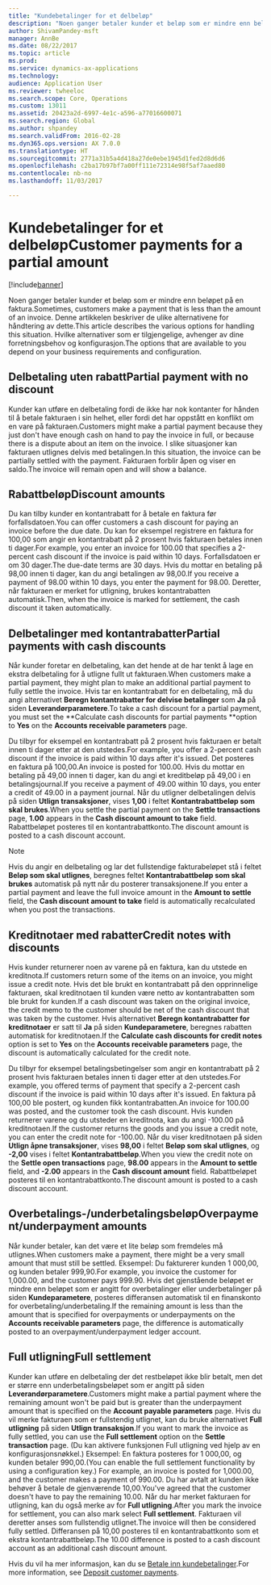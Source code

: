 ```yaml
---
title: "Kundebetalinger for et delbeløp"
description: "Noen ganger betaler kunder et beløp som er mindre enn beløpet på en faktura. Denne artikkelen beskriver de ulike alternativene for håndtering av dette. Hvilke alternativer som er tilgjengelige, avhenger av dine forretningsbehov og konfigurasjon."
author: ShivamPandey-msft
manager: AnnBe
ms.date: 08/22/2017
ms.topic: article
ms.prod: 
ms.service: dynamics-ax-applications
ms.technology: 
audience: Application User
ms.reviewer: twheeloc
ms.search.scope: Core, Operations
ms.custom: 13011
ms.assetid: 20423a2d-6997-4e1c-a596-a77016600071
ms.search.region: Global
ms.author: shpandey
ms.search.validFrom: 2016-02-28
ms.dyn365.ops.version: AX 7.0.0
ms.translationtype: HT
ms.sourcegitcommit: 2771a31b5a4d418a27de0ebe1945d1fed2d8d6d6
ms.openlocfilehash: c2ba17b97bf7a00ff111e72314e98f5af7aaed80
ms.contentlocale: nb-no
ms.lasthandoff: 11/03/2017

---
```


# <a name="customer-payments-for-a-partial-amount"></a><span data-ttu-id="109fd-105">Kundebetalinger for et delbeløp</span><span class="sxs-lookup"><span data-stu-id="109fd-105">Customer payments for a partial amount</span></span>

[!include[banner](../includes/banner.md)]


<span data-ttu-id="109fd-106">Noen ganger betaler kunder et beløp som er mindre enn beløpet på en faktura.</span><span class="sxs-lookup"><span data-stu-id="109fd-106">Sometimes, customers make a payment that is less than the amount of an invoice.</span></span> <span data-ttu-id="109fd-107">Denne artikkelen beskriver de ulike alternativene for håndtering av dette.</span><span class="sxs-lookup"><span data-stu-id="109fd-107">This article describes the various options for handling this situation.</span></span> <span data-ttu-id="109fd-108">Hvilke alternativer som er tilgjengelige, avhenger av dine forretningsbehov og konfigurasjon.</span><span class="sxs-lookup"><span data-stu-id="109fd-108">The options that are available to you depend on your business requirements and configuration.</span></span>

<a name="partial-payment-with-no-discount"></a><span data-ttu-id="109fd-109">Delbetaling uten rabatt</span><span class="sxs-lookup"><span data-stu-id="109fd-109">Partial payment with no discount</span></span>
--------------------------------

<span data-ttu-id="109fd-110">Kunder kan utføre en delbetaling fordi de ikke har nok kontanter for hånden til å betale fakturaen i sin helhet, eller fordi det har oppstått en konflikt om en vare på fakturaen.</span><span class="sxs-lookup"><span data-stu-id="109fd-110">Customers might make a partial payment because they just don't have enough cash on hand to pay the invoice in full, or because there is a dispute about an item on the invoice.</span></span> <span data-ttu-id="109fd-111">I slike situasjoner kan fakturaen utlignes delvis med betalingen.</span><span class="sxs-lookup"><span data-stu-id="109fd-111">In this situation, the invoice can be partially settled with the payment.</span></span> <span data-ttu-id="109fd-112">Fakturaen forblir åpen og viser en saldo.</span><span class="sxs-lookup"><span data-stu-id="109fd-112">The invoice will remain open and will show a balance.</span></span>

## <a name="discount-amounts"></a><span data-ttu-id="109fd-113">Rabattbeløp</span><span class="sxs-lookup"><span data-stu-id="109fd-113">Discount amounts</span></span>
<span data-ttu-id="109fd-114">Du kan tilby kunder en kontantrabatt for å betale en faktura før forfallsdatoen.</span><span class="sxs-lookup"><span data-stu-id="109fd-114">You can offer customers a cash discount for paying an invoice before the due date.</span></span> <span data-ttu-id="109fd-115">Du kan for eksempel registrere en faktura for 100,00 som angir en kontantrabatt på 2 prosent hvis fakturaen betales innen ti dager.</span><span class="sxs-lookup"><span data-stu-id="109fd-115">For example, you enter an invoice for 100.00 that specifies a 2-percent cash discount if the invoice is paid within 10 days.</span></span> <span data-ttu-id="109fd-116">Forfallsdatoen er om 30 dager.</span><span class="sxs-lookup"><span data-stu-id="109fd-116">The due-date terms are 30 days.</span></span> <span data-ttu-id="109fd-117">Hvis du mottar en betaling på 98,00 innen ti dager, kan du angi betalingen av 98,00.</span><span class="sxs-lookup"><span data-stu-id="109fd-117">If you receive a payment of 98.00 within 10 days, you enter the payment for 98.00.</span></span> <span data-ttu-id="109fd-118">Deretter, når fakturaen er merket for utligning, brukes kontantrabatten automatisk.</span><span class="sxs-lookup"><span data-stu-id="109fd-118">Then, when the invoice is marked for settlement, the cash discount it taken automatically.</span></span>

## <a name="partial-payments-with-cash-discounts"></a><span data-ttu-id="109fd-119">Delbetalinger med kontantrabatter</span><span class="sxs-lookup"><span data-stu-id="109fd-119">Partial payments with cash discounts</span></span>
<span data-ttu-id="109fd-120">Når kunder foretar en delbetaling, kan det hende at de har tenkt å lage en ekstra delbetaling for å utligne fullt ut fakturaen.</span><span class="sxs-lookup"><span data-stu-id="109fd-120">When customers make a partial payment, they might plan to make an additional partial payment to fully settle the invoice.</span></span> <span data-ttu-id="109fd-121">Hvis tar en kontantrabatt for en delbetaling, må du angi alternativet **Beregn kontantrabatter for delvise betalinger** som **Ja** på siden **Leverandørparametere**.</span><span class="sxs-lookup"><span data-stu-id="109fd-121">To take a cash discount for a partial payment, you must set the **Calculate cash discounts for partial payments **option to **Yes** on the **Accounts receivable parameters** page.</span></span> 

<span data-ttu-id="109fd-122">Du tilbyr for eksempel en kontantrabatt på 2 prosent hvis fakturaen er betalt innen ti dager etter at den utstedes.</span><span class="sxs-lookup"><span data-stu-id="109fd-122">For example, you offer a 2-percent cash discount if the invoice is paid within 10 days after it's issued.</span></span> <span data-ttu-id="109fd-123">Det posteres en faktura på 100,00.</span><span class="sxs-lookup"><span data-stu-id="109fd-123">An invoice is posted for 100.00.</span></span> <span data-ttu-id="109fd-124">Hvis du mottar en betaling på 49,00 innen ti dager, kan du angi et kreditbeløp på 49,00 i en betalingsjournal.</span><span class="sxs-lookup"><span data-stu-id="109fd-124">If you receive a payment of 49.00 within 10 days, you enter a credit of 49.00 in a payment journal.</span></span> <span data-ttu-id="109fd-125">Når du utligner delbetalingen delvis på siden **Utlign transaksjoner**, vises **1,00** i feltet **Kontantrabattbeløp som skal brukes**.</span><span class="sxs-lookup"><span data-stu-id="109fd-125">When you settle the partial payment on the **Settle transactions** page, **1.00** appears in the **Cash discount amount to take** field.</span></span> <span data-ttu-id="109fd-126">Rabattbeløpet posteres til en kontantrabattkonto.</span><span class="sxs-lookup"><span data-stu-id="109fd-126">The discount amount is posted to a cash discount account.</span></span> 

> [!NOTE] 
> <span data-ttu-id="109fd-127">Hvis du angir en delbetaling og lar det fullstendige fakturabeløpet stå i feltet **Beløp som skal utlignes**, beregnes feltet **Kontantrabattbeløp som skal brukes** automatisk på nytt når du posterer transaksjonene.</span><span class="sxs-lookup"><span data-stu-id="109fd-127">If you enter a partial payment and leave the full invoice amount in the **Amount to settle** field, the **Cash discount amount to take** field is automatically recalculated when you post the transactions.</span></span>

## <a name="credit-notes-with-discounts"></a><span data-ttu-id="109fd-128">Kreditnotaer med rabatter</span><span class="sxs-lookup"><span data-stu-id="109fd-128">Credit notes with discounts</span></span>
<span data-ttu-id="109fd-129">Hvis kunder returnerer noen av varene på en faktura, kan du utstede en kreditnota.</span><span class="sxs-lookup"><span data-stu-id="109fd-129">If customers return some of the items on an invoice, you might issue a credit note.</span></span> <span data-ttu-id="109fd-130">Hvis det ble brukt en kontantrabatt på den opprinnelige fakturaen, skal kreditnotaen til kunden være netto av kontantrabatten som ble brukt for kunden.</span><span class="sxs-lookup"><span data-stu-id="109fd-130">If a cash discount was taken on the original invoice, the credit memo to the customer should be net of the cash discount that was taken by the customer.</span></span> <span data-ttu-id="109fd-131">Hvis alternativet **Beregn kontantrabatter for kreditnotaer** er satt til **Ja** på siden **Kundeparametere**, beregnes rabatten automatisk for kreditnotaen.</span><span class="sxs-lookup"><span data-stu-id="109fd-131">If the **Calculate cash discounts for credit notes** option is set to **Yes** on the **Accounts receivable parameters** page, the discount is automatically calculated for the credit note.</span></span> 

<span data-ttu-id="109fd-132">Du tilbyr for eksempel betalingsbetingelser som angir en kontantrabatt på 2 prosent hvis fakturaen betales innen ti dager etter at den utstedes.</span><span class="sxs-lookup"><span data-stu-id="109fd-132">For example, you offered terms of payment that specify a 2-percent cash discount if the invoice is paid within 10 days after it's issued.</span></span> <span data-ttu-id="109fd-133">En faktura på 100,00 ble postert, og kunden fikk kontantrabatten.</span><span class="sxs-lookup"><span data-stu-id="109fd-133">An invoice for 100.00 was posted, and the customer took the cash discount.</span></span> <span data-ttu-id="109fd-134">Hvis kunden returnerer varene og du utsteder en kreditnota, kan du angi -100.00 på kreditnotaen.</span><span class="sxs-lookup"><span data-stu-id="109fd-134">If the customer returns the goods and you issue a credit note, you can enter the credit note for -100.00.</span></span> <span data-ttu-id="109fd-135">Når du viser kreditnotaen på siden **Utlign åpne transaksjoner**, vises **98,00** i feltet **Beløp som skal utlignes**, og **-2,00** vises i feltet **Kontantrabattbeløp**.</span><span class="sxs-lookup"><span data-stu-id="109fd-135">When you view the credit note on the **Settle open transactions** page, **98.00** appears in the **Amount to settle** field, and **-2.00** appears in the **Cash discount amount** field.</span></span> <span data-ttu-id="109fd-136">Rabattbeløpet posteres til en kontantrabattkonto.</span><span class="sxs-lookup"><span data-stu-id="109fd-136">The discount amount is posted to a cash discount account.</span></span>

## <a name="overpaymentunderpayment-amounts"></a><span data-ttu-id="109fd-137">Overbetalings-/underbetalingsbeløp</span><span class="sxs-lookup"><span data-stu-id="109fd-137">Overpayment/underpayment amounts</span></span>
<span data-ttu-id="109fd-138">Når kunder betaler, kan det være et lite beløp som fremdeles må utlignes.</span><span class="sxs-lookup"><span data-stu-id="109fd-138">When customers make a payment, there might be a very small amount that must still be settled.</span></span> <span data-ttu-id="109fd-139">Eksempel: Du fakturerer kunden 1 000,00, og kunden betaler 999,90.</span><span class="sxs-lookup"><span data-stu-id="109fd-139">For example, you invoice the customer for 1,000.00, and the customer pays 999.90.</span></span> <span data-ttu-id="109fd-140">Hvis det gjenstående beløpet er mindre enn beløpet som er angitt for overbetalinger eller underbetalinger på siden **Kundeparametere**, posteres differansen automatisk til en finanskonto for overbetaling/underbetaling.</span><span class="sxs-lookup"><span data-stu-id="109fd-140">If the remaining amount is less than the amount that is specified for overpayments or underpayments on the **Accounts receivable parameters** page, the difference is automatically posted to an overpayment/underpayment ledger account.</span></span>

## <a name="full-settlement"></a><span data-ttu-id="109fd-141">Full utligning</span><span class="sxs-lookup"><span data-stu-id="109fd-141">Full settlement</span></span>
<span data-ttu-id="109fd-142">Kunder kan utføre en delbetaling der det restbeløpet ikke blir betalt, men det er større enn underbetalingsbeløpet som er angitt på siden **Leverandørparametere**.</span><span class="sxs-lookup"><span data-stu-id="109fd-142">Customers might make a partial payment where the remaining amount won't be paid but is greater than the underpayment amount that is specified on the **Account payable parameters** page.</span></span> <span data-ttu-id="109fd-143">Hvis du vil merke fakturaen som er fullstendig utlignet, kan du bruke alternativet **Full utligning** på siden **Utlign transaksjon**.</span><span class="sxs-lookup"><span data-stu-id="109fd-143">If you want to mark the invoice as fully settled, you can use the **Full settlement** option on the **Settle transaction** page.</span></span> <span data-ttu-id="109fd-144">(Du kan aktivere funksjonen Full utligning ved hjelp av en konfigurasjonsnøkkel.) Eksempel: En faktura posteres for 1 000,00, og kunden betaler 990,00.</span><span class="sxs-lookup"><span data-stu-id="109fd-144">(You can enable the full settlement functionality by using a configuration key.) For example, an invoice is posted for 1,000.00, and the customer makes a payment of 990.00.</span></span> <span data-ttu-id="109fd-145">Du har avtalt at kunden ikke behøver å betale de gjenværende 10,00.</span><span class="sxs-lookup"><span data-stu-id="109fd-145">You've agreed that the customer doesn't have to pay the remaining 10.00.</span></span> <span data-ttu-id="109fd-146">Når du har merket fakturaen for utligning, kan du også merke av for **Full utligning**.</span><span class="sxs-lookup"><span data-stu-id="109fd-146">After you mark the invoice for settlement, you can also mark select **Full settlement**.</span></span> <span data-ttu-id="109fd-147">Fakturaen vil deretter anses som fullstendig utlignet.</span><span class="sxs-lookup"><span data-stu-id="109fd-147">The invoice will then be considered fully settled.</span></span> <span data-ttu-id="109fd-148">Differansen på 10,00 posteres til en kontantrabattkonto som et ekstra kontantrabattbeløp.</span><span class="sxs-lookup"><span data-stu-id="109fd-148">The 10.00 difference is posted to a cash discount account as an additional cash discount amount.</span></span>


<span data-ttu-id="109fd-149">Hvis du vil ha mer informasjon, kan du se [Betale inn kundebetalinger](tasks/deposit-customer-payments.md).</span><span class="sxs-lookup"><span data-stu-id="109fd-149">For more information, see [Deposit customer payments](tasks/deposit-customer-payments.md).</span></span>

